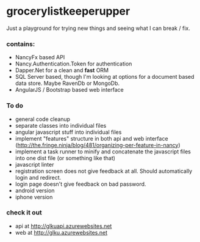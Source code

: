 grocerylistkeeperupper
======================

Just a playground for trying new things and seeing what I can break / fix.

### contains:
* NancyFx based API
* Nancy.Authentication.Token for authentication
* Dapper.Net for a clean and **fast** ORM
* SQL Server based, though I'm looking at options for a document based data store. Maybe RavenDb or MongoDb.
* AngularJS / Bootstrap based web interface


### To do
* general code cleanup 
 * separate classes into individual files
 * angular javascript stuff into individual files
* implement "features" structure in both api and web interface (http://the.fringe.ninja/blog/481/organizing-per-feature-in-nancy)
* implement a task runner to minify and concatenate the javascript files into one dist file (or something like that)
* javascript linter
* registration screen does not give feedback at all. Should automatically login and redirect.
* login page doesn't give feedback on bad password.
* android version
* iphone version


### check it out
* api at  http://glkuapi.azurewebsites.net
* web at http://glku.azurewebsites.net
